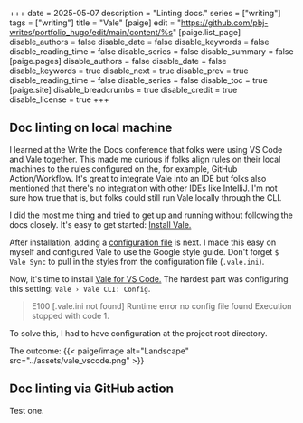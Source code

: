 +++
date = 2025-05-07
description = "Linting docs."
series = ["writing"]
tags = ["writing"]
title = "Vale"
[paige]
edit = "https://github.com/pbj-writes/portfolio_hugo/edit/main/content/%s"
[paige.list_page]
disable_authors = false
disable_date = false
disable_keywords = false
disable_reading_time = false
disable_series = false
disable_summary = false
[paige.pages]
disable_authors = false
disable_date = false
disable_keywords = true
disable_next = true
disable_prev = true
disable_reading_time = false
disable_series = false
disable_toc = true
[paige.site]
disable_breadcrumbs = true
disable_credit = true
disable_license = true
+++

## Doc linting on local machine

I learned at the Write the Docs conference that folks were using VS Code and Vale together. This made me curious if folks align rules on their local machines to the rules configured on the, for example, GitHub Action/Workflow. It's great to integrate Vale into an IDE but folks also mentioned that there's no integration with other IDEs like IntelliJ. I'm not sure how true that is, but folks could still run Vale locally through the CLI.

I did the most me thing and tried to get up and running without following the docs closely. It's easy to get started: [Install Vale.](https://vale.sh/docs/install)

After installation, adding a [configuration file](https://vale.sh/docs/vale-ini) is next. I made this easy on myself and configured Vale to use the Google style guide. Don't forget `$ Vale Sync` to pull in the styles from the configuration file (`.vale.ini`).

Now, it's time to install [Vale for VS Code.](https://marketplace.visualstudio.com/items?itemName=ChrisChinchilla.vale-vscode) The hardest part was configuring this setting: `Vale › Vale CLI: Config`.

> E100 [.vale.ini not found] Runtime error no config file found Execution stopped with code 1.

To solve this, I had to have configuration at the project root directory.

The outcome:
{{< paige/image alt="Landscape" src="../assets/vale_vscode.png" >}}

## Doc linting via GitHub action

Test one.
